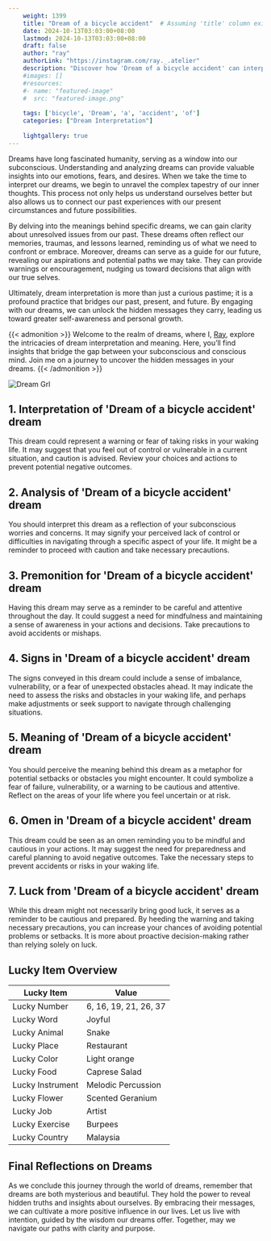 ```yaml
---
    weight: 1399
    title: "Dream of a bicycle accident"  # Assuming 'title' column exists
    date: 2024-10-13T03:03:00+08:00
    lastmod: 2024-10-13T03:03:00+08:00
    draft: false
    author: "ray"
    authorLink: "https://instagram.com/ray._.atelier"
    description: "Discover how 'Dream of a bicycle accident' can interpret your future and uncover its significant meanings in your life."
    #images: []
    #resources:
    #- name: "featured-image"
    #  src: "featured-image.png"
    
    tags: ['bicycle', 'Dream', 'a', 'accident', 'of']
    categories: ["Dream Interpretation"]
    
    lightgallery: true
---
```

    
Dreams have long fascinated humanity, serving as a window into our subconscious. Understanding and analyzing dreams can provide valuable insights into our emotions, fears, and desires. When we take the time to interpret our dreams, we begin to unravel the complex tapestry of our inner thoughts. This process not only helps us understand ourselves better but also allows us to connect our past experiences with our present circumstances and future possibilities.

By delving into the meanings behind specific dreams, we can gain clarity about unresolved issues from our past. These dreams often reflect our memories, traumas, and lessons learned, reminding us of what we need to confront or embrace. Moreover, dreams can serve as a guide for our future, revealing our aspirations and potential paths we may take. They can provide warnings or encouragement, nudging us toward decisions that align with our true selves.

Ultimately, dream interpretation is more than just a curious pastime; it is a profound practice that bridges our past, present, and future. By engaging with our dreams, we can unlock the hidden messages they carry, leading us toward greater self-awareness and personal growth.

{{< admonition >}}
Welcome to the realm of dreams, where I, [Ray](https://instagram.com/ray._.atelier), explore the intricacies of dream interpretation and meaning. Here, you’ll find insights that bridge the gap between your subconscious and conscious mind. Join me on a journey to uncover the hidden messages in your dreams.
{{< /admonition >}}

![Dream Grl](https://cdn.pixabay.com/photo/2017/11/02/03/35/gothic-2910057_1280.jpg "Dream Grl")

## 1. Interpretation of 'Dream of a bicycle accident' dream
 This dream could represent a warning or fear of taking risks in your waking life. It may suggest that you feel out of control or vulnerable in a current situation, and caution is advised. Review your choices and actions to prevent potential negative outcomes.

## 2. Analysis of 'Dream of a bicycle accident' dream
 You should interpret this dream as a reflection of your subconscious worries and concerns. It may signify your perceived lack of control or difficulties in navigating through a specific aspect of your life. It might be a reminder to proceed with caution and take necessary precautions.

## 3. Premonition for 'Dream of a bicycle accident' dream
 Having this dream may serve as a reminder to be careful and attentive throughout the day. It could suggest a need for mindfulness and maintaining a sense of awareness in your actions and decisions. Take precautions to avoid accidents or mishaps.

## 4. Signs in 'Dream of a bicycle accident' dream
 The signs conveyed in this dream could include a sense of imbalance, vulnerability, or a fear of unexpected obstacles ahead. It may indicate the need to assess the risks and obstacles in your waking life, and perhaps make adjustments or seek support to navigate through challenging situations.

## 5. Meaning of 'Dream of a bicycle accident' dream
 You should perceive the meaning behind this dream as a metaphor for potential setbacks or obstacles you might encounter. It could symbolize a fear of failure, vulnerability, or a warning to be cautious and attentive. Reflect on the areas of your life where you feel uncertain or at risk.

## 6. Omen in 'Dream of a bicycle accident' dream
 This dream could be seen as an omen reminding you to be mindful and cautious in your actions. It may suggest the need for preparedness and careful planning to avoid negative outcomes. Take the necessary steps to prevent accidents or risks in your waking life.

## 7. Luck from 'Dream of a bicycle accident' dream
 While this dream might not necessarily bring good luck, it serves as a reminder to be cautious and prepared. By heeding the warning and taking necessary precautions, you can increase your chances of avoiding potential problems or setbacks. It is more about proactive decision-making rather than relying solely on luck.

## Lucky Item Overview
| Lucky Item          | Value              |
|---------------|--------------------|
| Lucky Number        | 6, 16, 19, 21, 26, 37  |
| Lucky Word          | Joyful |
| Lucky Animal        | Snake |
| Lucky Place         | Restaurant     |
| Lucky Color         | Light orange     |
| Lucky Food          | Caprese Salad      |
| Lucky Instrument    | Melodic Percussion |
| Lucky Flower        | Scented Geranium    |
| Lucky Job           | Artist       |
| Lucky Exercise      | Burpees  |
| Lucky Country       | Malaysia    |


##  Final Reflections on Dreams

As we conclude this journey through the world of dreams, remember that dreams are both mysterious and beautiful. They hold the power to reveal hidden truths and insights about ourselves. By embracing their messages, we can cultivate a more positive influence in our lives. Let us live with intention, guided by the wisdom our dreams offer. Together, may we navigate our paths with clarity and purpose.
